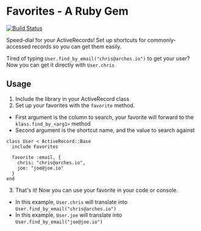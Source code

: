 # Favorites - A Ruby Gem

[![Build Status](https://travis-ci.org/arches/favorites.svg?branch=master)](https://travis-ci.org/arches/favorites)

Speed-dial for your ActiveRecords!  Set up shortcuts for commonly-accessed records so you can get them easily.

Tired of typing `User.find_by_email("chris@arches.io")` to get your user?  Now you can get it directly with `User.chris`

## Usage

1. Include the library in your ActiveRecord class
2. Set up your favorites with the `favorite` method.
  - First argument is the column to search, your favorite will forward to the `klass.find_by_<arg1>` method
  - Second argument is the shortcut name, and the value to search against
  ```
  class User < ActiveRecord::Base
    include Favorites
  
    favorite :email, {
      chris: "chris@arches.io",
      joe: "joe@joe.io"
    }
  end
  ```
3. That's it! Now you can use your favorite in your code or console.
  - In this example, `User.chris` will translate into `User.find_by_email("chris@arches.io")`
  - In this example, `User.joe` will translate into `User.find_by_email("joe@joe.io")`
